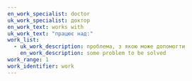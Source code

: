 ```yaml
---
en_work_specialist: doctor
uk_work_specialist: доктор
en_work_text: works with
uk_work_text: "працює над:"
work_list:
  - uk_work_description: проблема, з якою може допомогти
    en_work_description: some problem to be solved
work_range: 1
work_identifier: work
---
```

